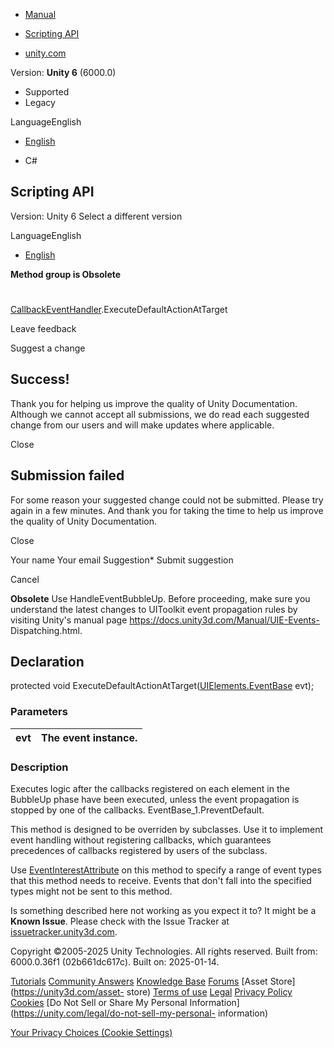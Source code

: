 [ ]()

  * [Manual](../Manual/index.html)
  * [Scripting API](../ScriptReference/index.html)

  * [unity.com](https://unity.com/)

Version: **Unity 6** (6000.0)

  * Supported
  * Legacy

LanguageEnglish

  * [English]()

  * C#

[ ](https://docs.unity3d.com)

## Scripting API

Version: Unity 6 Select a different version

LanguageEnglish

  * [English]()

**Method group is Obsolete**  

#
[CallbackEventHandler](UIElements.CallbackEventHandler.html).ExecuteDefaultActionAtTarget

Leave feedback

Suggest a change

## Success!

Thank you for helping us improve the quality of Unity Documentation. Although
we cannot accept all submissions, we do read each suggested change from our
users and will make updates where applicable.

Close

## Submission failed

For some reason your suggested change could not be submitted. Please <a>try
again</a> in a few minutes. And thank you for taking the time to help us
improve the quality of Unity Documentation.

Close

Your name Your email Suggestion* Submit suggestion

Cancel

[ ]()

**Obsolete** Use HandleEventBubbleUp. Before proceeding, make sure you
understand the latest changes to UIToolkit event propagation rules by visiting
Unity's manual page https://docs.unity3d.com/Manual/UIE-Events-
Dispatching.html.

## Declaration

protected void
ExecuteDefaultActionAtTarget([UIElements.EventBase](UIElements.EventBase.html)
evt);

### Parameters

evt | The event instance.  
---|---  
  
### Description

Executes logic after the callbacks registered on each element in the BubbleUp
phase have been executed, unless the event propagation is stopped by one of
the callbacks. EventBase_1.PreventDefault.

This method is designed to be overriden by subclasses. Use it to implement
event handling without registering callbacks, which guarantees precedences of
callbacks registered by users of the subclass.  
  
Use [EventInterestAttribute](UIElements.EventInterestAttribute.html) on this
method to specify a range of event types that this method needs to receive.
Events that don't fall into the specified types might not be sent to this
method.

Is something described here not working as you expect it to? It might be a
**Known Issue**. Please check with the Issue Tracker at
[issuetracker.unity3d.com](https://issuetracker.unity3d.com).

Copyright ©2005-2025 Unity Technologies. All rights reserved. Built from:
6000.0.36f1 (02b661dc617c). Built on: 2025-01-14.

[Tutorials](https://unity3d.com/learn) [Community
Answers](https://answers.unity3d.com) [Knowledge
Base](https://support.unity3d.com/hc/en-us)
[Forums](https://forum.unity3d.com) [Asset Store](https://unity3d.com/asset-
store) [Terms of use](https://docs.unity3d.com/Manual/TermsOfUse.html)
[Legal](https://unity.com/legal) [Privacy
Policy](https://unity.com/legal/privacy-policy)
[Cookies](https://unity.com/legal/cookie-policy) [Do Not Sell or Share My
Personal Information](https://unity.com/legal/do-not-sell-my-personal-
information)

[Your Privacy Choices (Cookie Settings)](javascript:void\(0\);)

